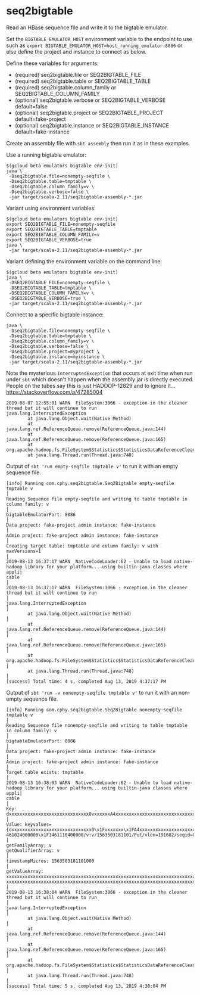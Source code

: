 # seq2bigtable

Read an HBase sequence file and write it to the bigtable emulator.

Set the `BIGTABLE_EMULATOR_HOST` environment variable to the endpoint to use such
as `export BIGTABLE_EMULATOR_HOST=host_running_emulator:8086` or else define the
project and instance to connect as below.

Define these variables for arguments:
* (required) seq2bigtable.file or SEQ2BIGTABLE_FILE
* (required) seq2bigtable.table or SEQ2BIGTABLE_TABLE
* (required) seq2bigtable.column_family or SEQ2BIGTABLE_COLUMN_FAMILY
* (optional) seq2bigtable.verbose or SEQ2BIGTABLE_VERBOSE default=false
* (optional) seq2bigtable.project or SEQ2BIGTABLE_PROJECT default=fake-project
* (optional) seq2bigtable.instance or SEQ2BIGTABLE_INSTANCE default=fake-instance

Create an assembly file with `sbt assembly` then run it as in these examples.

Use a running bigtable emulator:
```
$(gcloud beta emulators bigtable env-init)
java \
 -Dseq2bigtable.file=nonempty-seqfile \
 -Dseq2bigtable.table=tmptable \
 -Dseq2bigtable.column_family=v \
 -Dseq2bigtable.verbose=false \
 -jar target/scala-2.11/seq2bigtable-assembly-*.jar
```

Variant using environment variables:
```
$(gcloud beta emulators bigtable env-init)
export SEQ2BIGTABLE_FILE=nonempty-seqfile
export SEQ2BIGTABLE_TABLE=tmptable
export SEQ2BIGTABLE_COLUMN_FAMILY=v
export SEQ2BIGTABLE_VERBOSE=true
java \
 -jar target/scala-2.11/seq2bigtable-assembly-*.jar
```
Variant defining the environment variable on the command line:
```
$(gcloud beta emulators bigtable env-init)
java \
 -DSEQ2BIGTABLE_FILE=nonempty-seqfile \
 -DSEQ2BIGTABLE_TABLE=tmptable \
 -DSEQ2BIGTABLE_COLUMN_FAMILY=v \
 -DSEQ2BIGTABLE_VERBOSE=true \
 -jar target/scala-2.11/seq2bigtable-assembly-*.jar
```

Connect to a specific bigtable instance:
```
java \
 -Dseq2bigtable.file=nonempty-seqfile \
 -Dseq2bigtable.table=tmptable \
 -Dseq2bigtable.column_family=v \
 -Dseq2bigtable.verbose=false \
 -Dseq2bigtable.project=myproject \
 -Dseq2bigtable.instance=myinstance \
 -jar target/scala-2.11/seq2bigtable-assembly-*.jar
```

Note the mysterious `InterruptedException` that occurs at exit time
when run under `sbt` which doesn't happen when the assembly jar is directly executed.
People on the tubes say this is just HADOOP-12829 and to ignore it...
https://stackoverflow.com/a/47285004

```sbtshell
2019-08-07 12:55:01 WARN  FileSystem:3066 - exception in the cleaner thread but it will continue to run
java.lang.InterruptedException
        at java.lang.Object.wait(Native Method)
        at java.lang.ref.ReferenceQueue.remove(ReferenceQueue.java:144)
        at java.lang.ref.ReferenceQueue.remove(ReferenceQueue.java:165)
        at org.apache.hadoop.fs.FileSystem$Statistics$StatisticsDataReferenceCleaner.run(FileSystem.java:3060)
        at java.lang.Thread.run(Thread.java:748)
```


Output of `sbt 'run empty-seqfile tmptable v'` to run it with an empty sequence file.
```sbtshell
[info] Running com.cphy.seq2bigtable.Seq2Bigtable empty-seqfile tmptable v                                                                      │
Reading Sequence file empty-seqfile and writing to table tmptable in column family: v                                                           │
bigtableEmulatorPort: 8086                                                                                                                      │
Data project: fake-project admin instance: fake-instance                                                                                        │
Admin project: fake-project admin instance: fake-instance                                                                                       │
Creating target table: tmptable and column family: v with maxVersions=1                                                                         │
2019-08-13 16:37:17 WARN  NativeCodeLoader:62 - Unable to load native-hadoop library for your platform... using builtin-java classes where appli│
cable                                                                                                                                           │
2019-08-13 16:37:17 WARN  FileSystem:3066 - exception in the cleaner thread but it will continue to run                                         │
java.lang.InterruptedException                                                                                                                  │
        at java.lang.Object.wait(Native Method)                                                                                                 │
        at java.lang.ref.ReferenceQueue.remove(ReferenceQueue.java:144)                                                                         │
        at java.lang.ref.ReferenceQueue.remove(ReferenceQueue.java:165)                                                                         │
        at org.apache.hadoop.fs.FileSystem$Statistics$StatisticsDataReferenceCleaner.run(FileSystem.java:3060)                                  │
        at java.lang.Thread.run(Thread.java:748)                                                                                                │
[success] Total time: 4 s, completed Aug 13, 2019 4:37:17 PM
```
Output of `sbt 'run -v nonempty-seqfile tmptable v'` to run it with an non-empty sequence file.
```sbtshell
[info] Running com.cphy.seq2bigtable.Seq2Bigtable nonempty-seqfile tmptable v                                                                   │
Reading Sequence file nonempty-seqfile and writing to table tmptable in column family: v                                                        │
bigtableEmulatorPort: 8086                                                                                                                      │
Data project: fake-project admin instance: fake-instance                                                                                        │
Admin project: fake-project admin instance: fake-instance                                                                                       │
Target table exists: tmptable                                                                                                                   │
2019-08-13 16:38:03 WARN  NativeCodeLoader:62 - Unable to load native-hadoop library for your platform... using builtin-java classes where appli│
cable                                                                                                                                           │
Key: dxxxxxxxxxxxxxxxxxxxxxxxxxxxxxx0vxxxxxxA4xxxxxxxxxxxxxxxxxxxxxxxxxxxxxxxxx3cxxxxxxxxxxxxxxxb146102400000014610240000001461110400000        │
Value: keyvalues={dxxxxxxxxxxxxxxxxxxxxxxxxxxxxxx0\x1Fvxxxxxx\x1FA4xxxxxxxxxxxxxxxxxxxxxxxxxxxxxxxxx3\x1Fcxxxxxxxxxxxxxxxb\x1F1461024000000\x1F1│
461024000000\x1F1461110400000/v:v/1563503181101/Put/vlen=191682/seqid=0/xxxxxxxxxxxxxxxxxxxxxxxxxxxxxxxxxxxxxxxxxxxxxxx                         │
getFamilyArray; v
getQualifierArray: v                                                                                                                            │
timestampMicros: 1563503181101000                                                                                                               │
getValueArray: xxxxxxxxxxxxxxxxxxxxxxxxxxxxxxxxxxxxxxxxxxxxxxxxxxxxxxxxxxxxxxxxxxxxxxxxxxxxxxxxxxxxxxxxxxxxxxxxxxxxxxxxxxxxxxxxxxxxxxxxxxxxxxxxx│
xxxxxxxxxxxxxxxxxxxxxxxxxxxxxxxxxxxxxxxxxxxxxxxxxxxxxxxxxxxxxxxxxxxxxxxxxxxxxxxxxxxxxxxxxxxxxxxxxxxxxxxxxxxxxxxxxxxxxxxxxxxxxxx                 │
2019-08-13 16:38:04 WARN  FileSystem:3066 - exception in the cleaner thread but it will continue to run                                         │
java.lang.InterruptedException                                                                                                                  │
        at java.lang.Object.wait(Native Method)                                                                                                 │
        at java.lang.ref.ReferenceQueue.remove(ReferenceQueue.java:144)                                                                         │
        at java.lang.ref.ReferenceQueue.remove(ReferenceQueue.java:165)                                                                         │
        at org.apache.hadoop.fs.FileSystem$Statistics$StatisticsDataReferenceCleaner.run(FileSystem.java:3060)                                  │
        at java.lang.Thread.run(Thread.java:748)                                                                                                │
[success] Total time: 5 s, completed Aug 13, 2019 4:38:04 PM
```
